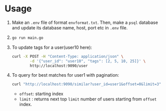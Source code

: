 # Usage

1) Make an `.env` file of format `envformat.txt`. Then, make a `psql` database and update its database name, host, port etc in `.env` file.

2) 
    ```sh
    go run main.go
    ```


3) To update tags for a user(user10 here):

    ```sh
    curl -X POST -H "Content-Type: application/json" \
            -d '{"user_id": "user10", "tags": [2, 5, 10, 25]}' \
            http://localhost:9090/user
    ```

4) To query for best matches for user1 with pagination: 
    ```sh
    curl "http://localhost:9090/similar?user_id=user1&offset=0&limit=3"
    ```
    - `offset`: starting index 
    - `limit` : returns next top `limit` number of users starting from `offset` index.